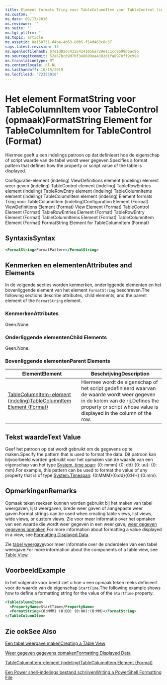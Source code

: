 ```yaml
---
title: Element formats Tring voor TableColumnItem voor TableControl (indeling) | Microsoft Docs
ms.custom: ''
ms.date: 09/13/2016
ms.reviewer: ''
ms.suite: ''
ms.tgt_pltfrm: ''
ms.topic: article
ms.assetid: 8a150731-d4b4-4d63-8db5-f14d463c8c37
caps.latest.revision: 13
ms.openlocfilehash: b7e1d0adc43254141056a729e1c1cc9699b6ac9b
ms.sourcegitcommit: 52a67bcd9d7bf3e8600ea4302d1fa8970ff9c998
ms.translationtype: MT
ms.contentlocale: nl-NL
ms.lasthandoff: 10/15/2019
ms.locfileid: "72355018"
---
```

# <a name="formatstring-element-for-tablecolumnitem-for-tablecontrol-format"></a><span data-ttu-id="9bd84-102">Het element FormatString voor TableColumnItem voor TableControl (opmaak)</span><span class="sxs-lookup"><span data-stu-id="9bd84-102">FormatString Element for TableColumnItem for TableControl (Format)</span></span>

<span data-ttu-id="9bd84-103">Hiermee geeft u een indelings patroon op dat definieert hoe de eigenschap of script waarde van de tabel wordt weer gegeven.</span><span class="sxs-lookup"><span data-stu-id="9bd84-103">Specifies a format pattern that defines how the property or script value of the table is displayed.</span></span>

<span data-ttu-id="9bd84-104">Configuratie-element (indeling) ViewDefinitions element (indeling) element weer geven (indeling) TableControl element (indeling) TableRowEntries element (indeling) TableRowEntry element (indeling) TableColumnItems element (indeling) TableColumnItem element (indeling) Element formats Tring voor TableColumnItem (indeling)</span><span class="sxs-lookup"><span data-stu-id="9bd84-104">Configuration Element (Format) ViewDefinitions Element (Format) View Element (Format) TableControl Element (Format) TableRowEntries Element (Format) TableRowEntry Element (Format) TableColumnItems Element (Format) TableColumnItem Element (Format) FormatString Element for TableColumnItem (Format)</span></span>

## <a name="syntax"></a><span data-ttu-id="9bd84-105">Syntaxis</span><span class="sxs-lookup"><span data-stu-id="9bd84-105">Syntax</span></span>

```xml
<FormatString>FormatPattern</FormatString>
```

## <a name="attributes-and-elements"></a><span data-ttu-id="9bd84-106">Kenmerken en elementen</span><span class="sxs-lookup"><span data-stu-id="9bd84-106">Attributes and Elements</span></span>

<span data-ttu-id="9bd84-107">In de volgende secties worden kenmerken, onderliggende elementen en het bovenliggende element van het element `FormatString` beschreven.</span><span class="sxs-lookup"><span data-stu-id="9bd84-107">The following sections describe attributes, child elements, and the parent element of the `FormatString` element.</span></span>

### <a name="attributes"></a><span data-ttu-id="9bd84-108">Kenmerken</span><span class="sxs-lookup"><span data-stu-id="9bd84-108">Attributes</span></span>

<span data-ttu-id="9bd84-109">Geen.</span><span class="sxs-lookup"><span data-stu-id="9bd84-109">None.</span></span>

### <a name="child-elements"></a><span data-ttu-id="9bd84-110">Onderliggende elementen</span><span class="sxs-lookup"><span data-stu-id="9bd84-110">Child Elements</span></span>

<span data-ttu-id="9bd84-111">Geen.</span><span class="sxs-lookup"><span data-stu-id="9bd84-111">None.</span></span>

### <a name="parent-elements"></a><span data-ttu-id="9bd84-112">Bovenliggende elementen</span><span class="sxs-lookup"><span data-stu-id="9bd84-112">Parent Elements</span></span>

|<span data-ttu-id="9bd84-113">Element</span><span class="sxs-lookup"><span data-stu-id="9bd84-113">Element</span></span>|<span data-ttu-id="9bd84-114">Beschrijving</span><span class="sxs-lookup"><span data-stu-id="9bd84-114">Description</span></span>|
|-------------|-----------------|
|[<span data-ttu-id="9bd84-115">TableColumnItem-element (indeling)</span><span class="sxs-lookup"><span data-stu-id="9bd84-115">TableColumnItem Element (Format)</span></span>](./tablecolumnitem-element-for-tablecolumnitems-for-tablecontrol-format.md)|<span data-ttu-id="9bd84-116">Hiermee wordt de eigenschap of het script gedefinieerd waarvan de waarde wordt weer gegeven in de kolom van de rij.</span><span class="sxs-lookup"><span data-stu-id="9bd84-116">Defines the property or script whose value is displayed in the column of the row.</span></span>|

## <a name="text-value"></a><span data-ttu-id="9bd84-117">Tekst waarde</span><span class="sxs-lookup"><span data-stu-id="9bd84-117">Text Value</span></span>

<span data-ttu-id="9bd84-118">Geef het patroon op dat wordt gebruikt om de gegevens op te maken.</span><span class="sxs-lookup"><span data-stu-id="9bd84-118">Specify the pattern that is used to format the data.</span></span> <span data-ttu-id="9bd84-119">Dit patroon kan bijvoorbeeld worden gebruikt voor het opmaken van de waarde van een eigenschap van het type [System. time span](/dotnet/api/System.TimeSpan): {0: mmm} {0: dd} {0: uu}: {0: mm}.</span><span class="sxs-lookup"><span data-stu-id="9bd84-119">For example, this pattern can be used to format the value of any property that is of type [System.Timespan](/dotnet/api/System.TimeSpan): {0:MMM}{0:dd}{0:HH}:{0:mm}.</span></span>

## <a name="remarks"></a><span data-ttu-id="9bd84-120">Opmerkingen</span><span class="sxs-lookup"><span data-stu-id="9bd84-120">Remarks</span></span>

<span data-ttu-id="9bd84-121">Opmaak teken reeksen kunnen worden gebruikt bij het maken van tabel weergaven, lijst weergaven, brede weer gaven of aangepaste weer gaven.</span><span class="sxs-lookup"><span data-stu-id="9bd84-121">Format strings can be used when creating table views, list views, wide views, or custom views.</span></span> <span data-ttu-id="9bd84-122">Zie voor meer informatie over het opmaken van een waarde die wordt weer gegeven in een weer gave, [weer gegeven gegevens opmaken](./formatting-displayed-data.md).</span><span class="sxs-lookup"><span data-stu-id="9bd84-122">For more information about formatting a value displayed in a view, see [Formatting Displayed Data](./formatting-displayed-data.md).</span></span>

<span data-ttu-id="9bd84-123">Zie [tabel weergave](./creating-a-table-view.md)voor meer informatie over de onderdelen van een tabel weergave.</span><span class="sxs-lookup"><span data-stu-id="9bd84-123">For more information about the components of a table view, see [Table View](./creating-a-table-view.md).</span></span>

## <a name="example"></a><span data-ttu-id="9bd84-124">Voorbeeld</span><span class="sxs-lookup"><span data-stu-id="9bd84-124">Example</span></span>

<span data-ttu-id="9bd84-125">In het volgende voor beeld ziet u hoe u een opmaak teken reeks definieert voor de waarde van de eigenschap `StartTime`.</span><span class="sxs-lookup"><span data-stu-id="9bd84-125">The following example shows how to define a formatting string for the value of the `StartTime` property.</span></span>

```xml
<TableColumnItem>
  <PropertyName>StartTime</PropertyName>
  <FormatString>{0:MMM} (0:DD) (0:HH):(0:MM)</FormatString>
</TableColumnItem>
```

## <a name="see-also"></a><span data-ttu-id="9bd84-126">Zie ook</span><span class="sxs-lookup"><span data-stu-id="9bd84-126">See Also</span></span>

[<span data-ttu-id="9bd84-127">Een tabel weergave maken</span><span class="sxs-lookup"><span data-stu-id="9bd84-127">Creating a Table View</span></span>](./creating-a-table-view.md)

[<span data-ttu-id="9bd84-128">Weer gegeven gegevens opmaken</span><span class="sxs-lookup"><span data-stu-id="9bd84-128">Formatting Displayed Data</span></span>](./formatting-displayed-data.md)

[<span data-ttu-id="9bd84-129">TableColumnItem-element (indeling)</span><span class="sxs-lookup"><span data-stu-id="9bd84-129">TableColumnItem Element (Format)</span></span>](./tablecolumnitem-element-for-tablecolumnitems-for-tablecontrol-format.md)

[<span data-ttu-id="9bd84-130">Een Power shell-indelings bestand schrijven</span><span class="sxs-lookup"><span data-stu-id="9bd84-130">Writing a PowerShell Formatting File</span></span>](./writing-a-powershell-formatting-file.md)

